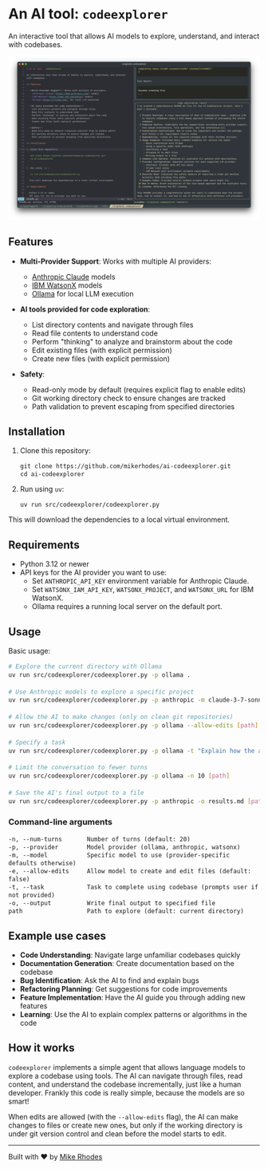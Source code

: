 # An AI tool: `codeexplorer`

An interactive tool that allows AI models to explore, understand, and interact with codebases. 

![](./images/codeexplorer.png)

## Features

- **Multi-Provider Support**: Works with multiple AI providers:
  - [Anthropic Claude](https://www.anthropic.com/) models
  - [IBM WatsonX](https://www.ibm.com/watson) models
  - [Ollama](https://ollama.com/) for local LLM execution
  
- **AI tools provided for code exploration**:
  - List directory contents and navigate through files
  - Read file contents to understand code
  - Perform "thinking" to analyze and brainstorm about the code
  - Edit existing files (with explicit permission)
  - Create new files (with explicit permission)

- **Safety**:
  - Read-only mode by default (requires explicit flag to enable edits)
  - Git working directory check to ensure changes are tracked
  - Path validation to prevent escaping from specified directories

## Installation

1. Clone this repository:
   ```
   git clone https://github.com/mikerhodes/ai-codeexplorer.git
   cd ai-codeexplorer
   ```

2. Run using `uv`:
   ```
   uv run src/codeexplorer/codeexplorer.py
   ```
  This will download the dependencies to a local virtual environment.

## Requirements

- Python 3.12 or newer
- API keys for the AI provider you want to use:
  - Set `ANTHROPIC_API_KEY` environment variable for Anthropic Claude.
  - Set `WATSONX_IAM_API_KEY`, `WATSONX_PROJECT`, and `WATSONX_URL` for IBM WatsonX.
  - Ollama requires a running local server on the default port.

## Usage

Basic usage:

```bash
# Explore the current directory with Ollama
uv run src/codeexplorer/codeexplorer.py -p ollama .

# Use Anthropic models to explore a specific project
uv run src/codeexplorer/codeexplorer.py -p anthropic -m claude-3-7-sonnet-latest ~/projects/myapp

# Allow the AI to make changes (only on clean git repositories)
uv run src/codeexplorer/codeexplorer.py -p ollama --allow-edits [path]

# Specify a task
uv run src/codeexplorer/codeexplorer.py -p ollama -t "Explain how the authentication system works" [path]

# Limit the conversation to fewer turns
uv run src/codeexplorer/codeexplorer.py -p ollama -n 10 [path]

# Save the AI's final output to a file
uv run src/codeexplorer/codeexplorer.py -p anthropic -o results.md [path]
```

### Command-line arguments

```
-n, --num-turns       Number of turns (default: 20)
-p, --provider        Model provider (ollama, anthropic, watsonx)
-m, --model           Specific model to use (provider-specific defaults otherwise)
-e, --allow-edits     Allow model to create and edit files (default: false)
-t, --task            Task to complete using codebase (prompts user if not provided)
-o, --output          Write final output to specified file
path                  Path to explore (default: current directory)
```

## Example use cases

- **Code Understanding**: Navigate large unfamiliar codebases quickly
- **Documentation Generation**: Create documentation based on the codebase
- **Bug Identification**: Ask the AI to find and explain bugs
- **Refactoring Planning**: Get suggestions for code improvements
- **Feature Implementation**: Have the AI guide you through adding new features
- **Learning**: Use the AI to explain complex patterns or algorithms in the code

## How it works

`codeexplorer` implements a simple agent that allows language models to explore a codebase using tools. The AI can navigate through files, read content, and understand the codebase incrementally, just like a human developer. Frankly this code is really simple, because the models are so smart!

When edits are allowed (with the `--allow-edits` flag), the AI can make changes to files or create new ones, but only if the working directory is under git version control and clean before the model starts to edit.

---

Built with :heart: by [Mike Rhodes](https://dx13.co.uk/)
